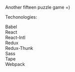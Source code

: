 Another fifteen puzzle game =)

Techonologies:

Babel\
React\
React-Intl\
Redux\
Redux-Thunk\
Sass\
Tape\
Webpack

